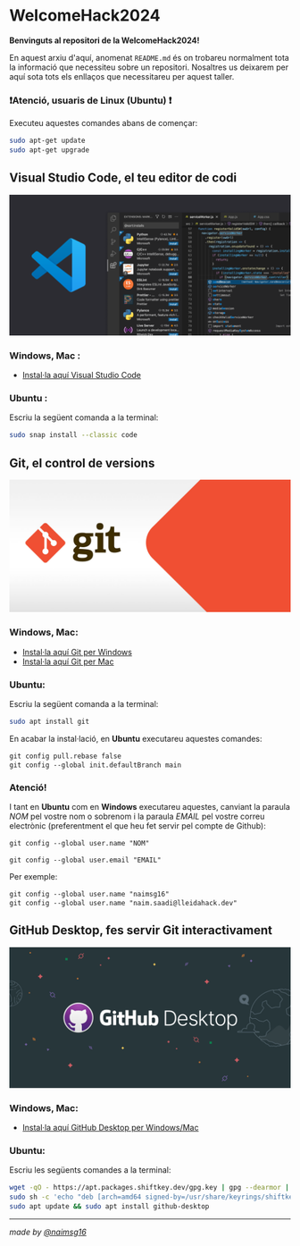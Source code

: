 # WelcomeHack2024

**Benvinguts al repositori de la WelcomeHack2024!** 

En aquest arxiu d'aquí, anomenat `README.md` és on trobareu normalment tota la informació que necessiteu sobre un repositori. Nosaltres us deixarem per aquí sota tots els enllaços que necessitareu per aquest taller.

### ❗Atenció, usuaris de **Linux (Ubuntu)** ❗
Executeu aquestes comandes abans de començar:

```bash
sudo apt-get update
sudo apt-get upgrade
```



 
## Visual Studio Code, el teu editor de codi

<div>
    <img src="imgs/vsc.png" alt="vscode">
<div/>


### Windows, Mac :
* [Instal·la aquí Visual Studio Code](https://code.visualstudio.com/download)
### Ubuntu :
Escriu la següent comanda a la terminal:

```bash
sudo snap install --classic code
```

## Git, el control de versions

<div>
    <img src="imgs/git.png" alt="git">
<div/>

### Windows, Mac:
* [Instal·la aquí Git per Windows](https://git-scm.com/download/win)
* [Instal·la aquí Git per Mac](https://git-scm.com/download/mac)
### Ubuntu:
Escriu la següent comanda a la terminal:

```bash
sudo apt install git
```

En acabar la instal·lació, en **Ubuntu** executareu aquestes comandes:
```
git config pull.rebase false
git config --global init.defaultBranch main
```
### Atenció!
I tant en **Ubuntu** com en **Windows** executareu aquestes, canviant la paraula *NOM* pel vostre nom o sobrenom i la paraula *EMAIL* pel vostre correu electrònic (preferentment el que heu fet servir pel compte de Github):
```
git config --global user.name "NOM"
```

```
git config --global user.email "EMAIL"
```
Per exemple:
```
git config --global user.name "naimsg16"
git config --global user.name "naim.saadi@lleidahack.dev"
```

## GitHub Desktop, fes servir Git interactivament

<div>
    <img src="imgs/githubdesktop.png" alt="ghdesktop">
<div/>

### Windows, Mac:
* [Instal·la aquí GitHub Desktop per Windows/Mac](https://desktop.github.com/download/)
### Ubuntu:
Escriu les següents comandes a la terminal:

```bash
wget -qO - https://apt.packages.shiftkey.dev/gpg.key | gpg --dearmor | sudo tee /usr/share/keyrings/shiftkey-packages.gpg > /dev/null
sudo sh -c 'echo "deb [arch=amd64 signed-by=/usr/share/keyrings/shiftkey-packages.gpg] https://apt.packages.shiftkey.dev/ubuntu/ any main" > /etc/apt/sources.list.d/shiftkey-packages.list'
sudo apt update && sudo apt install github-desktop
```
---
*made by [@naimsg16](github.com/naimsg16)*
